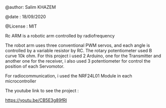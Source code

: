 @author: Salim KHAZEM 


@date : 18/09/2020 


@License : MIT 

Rc ARM is a robotic arm controlled by radiofrequency 

The robot arm uses three conventional PWM servos, and each angle is controlled by a variable resistor by RC. The rotary potentiometer used B curve 10k ohm.
For this project i used 2 Arduino, one for the Transmitter and another one for the receiver, 
i also used 3 potentiometer for control the position of each Servomotor. 

For radiocommunication, i used the NRF24L01 Module in each microcontroller


The youtube link to see the project : 

https://youtu.be/CB5E3g89fRI



